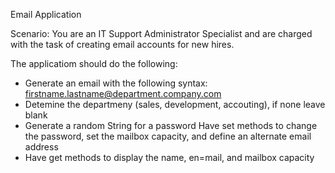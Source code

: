 Email Application

Scenario: You are an IT Support Administrator Specialist and are charged with the task of creating email accounts for new hires.

The applicatiom should do the following:

* Generate an email with the following syntax: firstname.lastname@department.company.com
* Detemine the departmeny (sales, development, accouting), if none leave blank
* Generate a random String for a password
Have set methods to change the password, set the mailbox capacity, and define an alternate email address
* Have get methods to display the name, en=mail, and mailbox capacity
